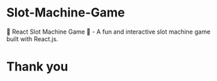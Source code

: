 # Slot-Machine-Game
🎰 React Slot Machine Game 🎲 - A fun and interactive slot machine game built with React.js.
# Thank you
